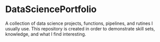 # DataSciencePortfolio
A collection of data science projects, functions, pipelines, and rutines I usually use. This repository is created in order to demonstrate skill sets, knowledge, and what I find interesting.
